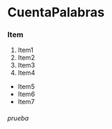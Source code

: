 # CuentaPalabras
### Item

1. Item1
1. Item2
1. Item3
1. Item4
-  Item5
-  Item6
-  Item7

###### prueba 
